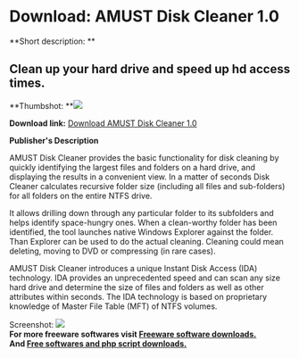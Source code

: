 # Download: AMUST Disk Cleaner 1.0

**Short description: **

## Clean up your hard drive and speed up hd access times.

  
**Thumbshot: **![](http://www.freewarefiles.com/screenshot/amustdiskcleaner_md.gif)   
  
**Download link:** [Download AMUST Disk Cleaner 1.0](http://freesoftwares.boysofts.com/AMUST-Disk-Cleaner_program_25394.html)  
  

**Publisher's Description**  
  

AMUST Disk Cleaner provides the basic functionality for disk cleaning by
quickly identifying the largest files and folders on a hard drive, and
displaying the results in a convenient view. In a matter of seconds Disk
Cleaner calculates recursive folder size (including all files and sub-folders)
for all folders on the entire NTFS drive.

It allows drilling down through any particular folder to its subfolders and
helps identify space-hungry ones. When a clean-worthy folder has been
identified, the tool launches native Windows Explorer against the folder. Than
Explorer can be used to do the actual cleaning. Cleaning could mean deleting,
moving to DVD or compressing (in rare cases).

AMUST Disk Cleaner introduces a unique Instant Disk Access (IDA) technology.
IDA provides an unprecedented speed and can scan any size hard drive and
determine the size of files and folders as well as other attributes within
seconds. The IDA technology is based on proprietary knowledge of Master File
Table (MFT) of NTFS volumes.

  
  
Screenshot: ![](http://www.freewarefiles.com/screenshot/amustdiskcleaner.gif)  
**For more freeware softwares visit [Freeware software downloads.](http://freesoftwares.boysofts.com/)**   
**And [Free softwares and php script downloads.](http://www.boysofts.com/)**

